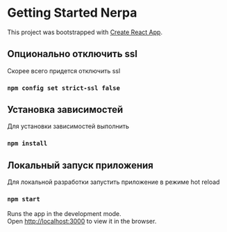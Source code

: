 # Getting Started Nerpa

This project was bootstrapped with [Create React App](https://github.com/facebook/create-react-app).

## Опционально отключить ssl

Скорее всего придется отключить ssl

### `npm config set strict-ssl false`

## Установка зависимостей

Для установки зависимостей выполнить

### `npm install`

## Локальный запуск приложения

Для локальной разработки запустить приложение в режиме hot reload 

### `npm start`

Runs the app in the development mode.\
Open [http://localhost:3000](http://localhost:3000) to view it in the browser.
